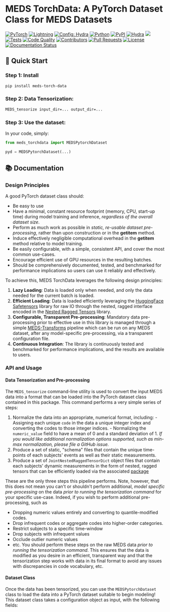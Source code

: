 # MEDS TorchData: A PyTorch Dataset Class for MEDS Datasets

<a href="https://pytorch.org/get-started/locally/"><img alt="PyTorch" src="https://img.shields.io/badge/PyTorch-ee4c2c?logo=pytorch&logoColor=white"></a>
<a href="https://pytorchlightning.ai/"><img alt="Lightning" src="https://img.shields.io/badge/-Lightning-792ee5?logo=pytorchlightning&logoColor=white"></a>
<a href="https://hydra.cc/"><img alt="Config: Hydra" src="https://img.shields.io/badge/Config-Hydra-89b8cd"></a>
<a href="https://www.python.org/downloads/release/python-3100/"><img alt="Python" src="https://img.shields.io/badge/-Python_3.11+-blue?logo=python&logoColor=white"></a>
<a href="https://pypi.org/project/meds-torch-data/"><img alt="PyPI" src="https://img.shields.io/badge/PyPI-v0.0.1a1-blue?logoColor=blue"></a>
<a href="https://hydra.cc/"><img alt="Hydra" src="https://img.shields.io/badge/Config-Hydra_1.3-89b8cd"></a>
<a href="https://codecov.io/github/mmcdermott/meds-torch-data"><img src="https://codecov.io/github/mmcdermott/meds-torch-data/graph/badge.svg?token=BV119L5JQJ"/></a>
<a href="https://github.com/mmcdermott/meds-torch-data/actions/workflows/tests.yaml"><img alt="Tests" src="https://github.com/mmcdermott/meds-torch-data/actions/workflows/tests.yaml/badge.svg"></a>
<a href="https://github.com/mmcdermott/meds-torch-data/actions/workflows/code-quality-main.yaml"><img alt="Code Quality" src="https://github.com/mmcdermott/meds-torch-data/actions/workflows/code-quality-main.yaml/badge.svg"></a>
<a href="https://github.com/mmcdermott/meds-torch-data/graphs/contributors"><img alt="Contributors" src="https://img.shields.io/github/contributors/oufattole/meds-torch.svg"></a>
<a href="https://github.com/mmcdermott/meds-torch-data/pulls"><img alt="Pull Requests" src="https://img.shields.io/badge/PRs-welcome-brightgreen.svg"></a>
<a href="https://github.com/mmcdermott/meds-torch-data#license"><img alt="License" src="https://img.shields.io/badge/License-MIT-green.svg?labelColor=gray"></a>
<a href='https://meds-torch.readthedocs.io/en/latest/?badge=latest'><img src='https://readthedocs.org/projects/meds-torch/badge/?version=latest' alt='Documentation Status' /></a>

## 🚀 Quick Start

### Step 1: Install

```bash
pip install meds-torch-data
```

### Step 2: Data Tensorization:

```bash
MEDS_tensorize input_dir=... output_dir=...
```

### Step 3: Use the dataset:

In your code, simply:

```python
from meds_torchdata import MEDSPytorchDataset

pyd = MEDSPytorchDataset(...)
```

## 📚 Documentation

### Design Principles

A good PyTorch dataset class should:

- Be easy to use
- Have a minimal, constant resource footprint (memory, CPU, start-up time) during model training and
  inference, _regardless of the overall dataset size_.
- Perform as much work as possible in _static, re-usable dataset pre-processing_, rather than upon
  construction or in the __getitem__ method.
- Induce effectively negligible computational overhead in the __getitem__ method relative to model training.
- Be easily configurable, with a simple, consistent API, and cover the most common use-cases.
- Encourage efficient use of GPU resources in the resulting batches.
- Should be comprehensively documented, tested, and benchmarked for performance implications so users can
  use it reliably and effectively.

To achieve this, MEDS TorchData leverages the following design principles:

1. **Lazy Loading**: Data is loaded only when needed, and only the data needed for the current batch is
   loaded.
2. **Efficient Loading**: Data is loaded efficiently leveraging the
   [HuggingFace Safetensors](https://huggingface.co/docs/safetensors/en/index) library for raw IO through
   the nested, ragged interface encoded in the
   [Nested Ragged Tensors](https://github.com/mmcdermott/nested_ragged_tensors) library.
3. **Configurable, Transparent Pre-processing**: Mandatory data pre-processing prior to effective use in
   this library is managed through a simple
   [MEDS-Transforms](https://meds-transforms.readthedocs.io/en/latest/) pipeline which can be run on any
   MEDS dataset, after any model-specific pre-processing, via a transparent configuration file.
4. **Continuous Integration**: The library is continuously tested and benchmarked for performance
   implications, and the results are available to users.

### API and Usage

#### Data Tensorization and Pre-processing

The `MEDS_tensorize` command-line utility is used to convert the input MEDS data into a format that can be
loaded into the PyTorch dataset class contained in this package. This command performs a very simple series of
steps:

1. Normalize the data into an appropriate, numerical format, including:
   \- Assigning each unique `code` in the data a unique integer index and converting the codes to those
   integer indices.
   \- Normalizing the `numeric_value` field to have a mean of 0 and a standard deviation of 1. _If you would
   like additional normalization options supported, such as min-max normalization, please file a GitHub
   issue._
2. Produce a set of static, "schema" files that contain the unique time-points of each subjects' events as
   well as their static measurements.
3. Produce a set of `JointNestedRaggedTensorDict` object files that contain each subjects' dynamic
   measurements in the form of nested, ragged tensors that can be efficiently loaded via the associated
   [package](https://github.com/mmcdermott/nested_ragged_tensors)

These are the only three steps this pipeline performs. Note, however, that this does not mean you can't or
shouldn't perform additional, _model specific pre-processing_ on the data _prior to running the tensorization
command_ for your specific use-case. Indeed, if you wish to perform additional pre-processing, such as

- Dropping numeric values entirely and converting to quantile-modified codes.
- Drop infrequent codes or aggregate codes into higher-order categories.
- Restrict subjects to a specific time-window
- Drop subjects with infrequent values
- Occlude outlier numeric values
- etc.
  You should perform these steps on the raw MEDS data _prior to running the tensorization command_. This ensures
  that the data is modified as you desire in an efficient, transparent way and that the tensorization step works
  with data in its final format to avoid any issues with discrepancies in code vocabulary, etc.

#### Dataset Class

Once the data has been tensorized, you can use the `MEDSPytorchDataset` class to load the data into a PyTorch
dataset suitable to begin modeling! This dataset class takes a configuration object as input, with the
following fields:
